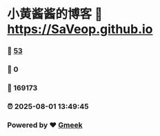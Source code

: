 # 小黄酱酱的博客 :link: https://SaVeop.github.io 
### :page_facing_up: [53](https://SaVeop.github.io/tag.html) 
### :speech_balloon: 0 
### :hibiscus: 169173 
### :alarm_clock: 2025-08-01 13:49:45 
### Powered by :heart: [Gmeek](https://github.com/Meekdai/Gmeek)
